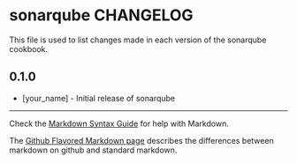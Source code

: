 sonarqube CHANGELOG
===================

This file is used to list changes made in each version of the sonarqube cookbook.

0.1.0
-----
- [your_name] - Initial release of sonarqube

- - -
Check the [Markdown Syntax Guide](http://daringfireball.net/projects/markdown/syntax) for help with Markdown.

The [Github Flavored Markdown page](http://github.github.com/github-flavored-markdown/) describes the differences between markdown on github and standard markdown.
